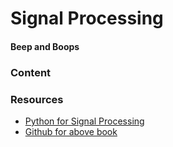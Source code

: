 # Signal Processing 

#### Beep and Boops

### Content

### Resources

- [Python for Signal Processing](https://doc.lagout.org/programmation/python/Python%20for%20Signal%20Processing_%20Featuring%20IPython%20Notebooks%20%5BUnpingco%202013-10-10%5D.pdf)
- [Github for above book](https://github.com/unpingco/Python-for-Signal-Processing/blob/master/README.md)

